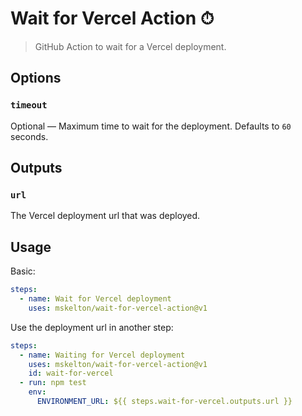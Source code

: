 # Wait for Vercel Action ⏱

> GitHub Action to wait for a Vercel deployment.

## Options

### `timeout`

Optional — Maximum time to wait for the deployment. Defaults to `60` seconds.

## Outputs

### `url`

The Vercel deployment url that was deployed.

## Usage

Basic:

```yaml
steps:
  - name: Wait for Vercel deployment
    uses: mskelton/wait-for-vercel-action@v1
```

Use the deployment url in another step:

```yaml
steps:
  - name: Waiting for Vercel deployment
    uses: mskelton/wait-for-vercel-action@v1
    id: wait-for-vercel
  - run: npm test
    env:
      ENVIRONMENT_URL: ${{ steps.wait-for-vercel.outputs.url }}
```
